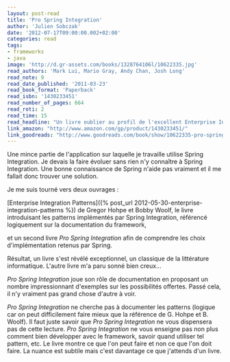 ```yaml
---
layout: post-read
title: 'Pro Spring Integration'
author: 'Julien Sobczak'
date: '2012-07-17T09:00:00.002+02:00'
categories: read
tags:
- frameworks
- java
image: 'http://d.gr-assets.com/books/1328764106l/10622335.jpg'
read_authors: 'Mark Lui, Mario Gray, Andy Chan, Josh Long'
read_note: 9
read_date_published: '2011-03-23'
read_book_format: 'Paperback'
read_isbn: '1430233451'
read_number_of_pages: 664
read_roti: 2
read_time: 15
read_headline: "Un livre oublier au profil de l'excellent Enterprise Integration Patterns. Pour le reste, la documentation officielle devrait répondre vos questions sur Spring Integration."
link_amazon: "http://www.amazon.com/gp/product/1430233451/"
link_goodreads: "http://www.goodreads.com/book/show/10622335-pro-spring-integration"
---
```



Une mince partie de l'application sur laquelle je travaille utilise Spring Integration. Je devais la faire évoluer sans rien n'y connaître à Spring Integration. Une bonne connaissance de Spring n'aide pas vraiment et il me fallait donc trouver une solution.

Je me suis tourné vers deux ouvrages :

[Enterprise Integration Patterns]({% post_url 2012-05-30-enterprise-integration-patterns %}) de Gregor Hohpe et Bobby Woolf, le livre introduisant les patterns implémentés par Spring Integration, référencé logiquement sur la documentation du framework,

et un second livre *Pro Spring Integration* afin de comprendre les choix d'implémentation retenus par Spring.

Résultat, un livre s'est révélé exceptionnel, un classique de la littérature informatique. L'autre livre m'a paru sonné bien creux...

*Pro Spring Integration* joue son rôle de documentation en proposant un nombre impressionnant d'exemples sur les possibilités offertes. Passé cela, il n'y vraiment pas grand chose d'autre à voir.

*Pro Spring Integration* ne cherche pas à documenter les patterns (logique car on peut difficilement faire mieux que la référence de G. Hohpe et B. Woolf). Il faut juste savoir que *Pro Spring Integration* ne vous dispensera pas de cette lecture. *Pro Spring Integration* ne vous enseigne pas non plus comment bien développer avec le framework, savoir quand utiliser tel pattern, etc. Le livre montre ce que l'on peut faire et non ce que l'on doit faire. La nuance est subtile mais c'est davantage ce que j'attends d'un livre.

